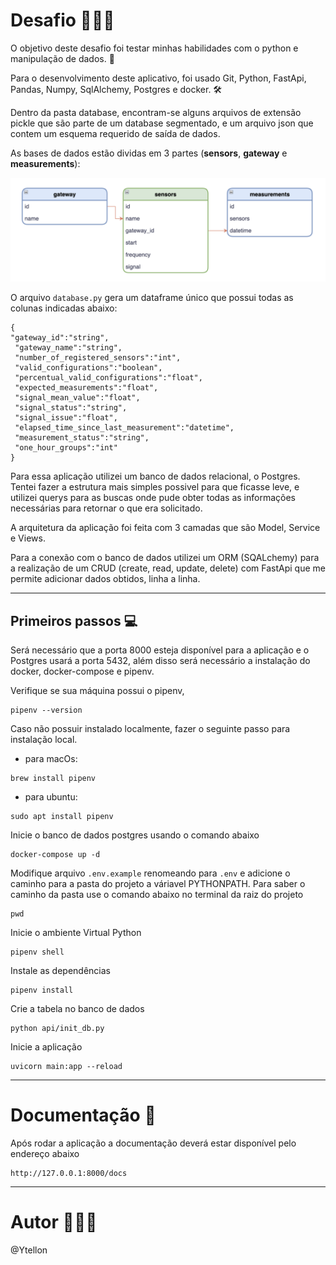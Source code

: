 # 

# Desafio 🧑🏻‍💻

O objetivo deste desafio foi testar minhas habilidades com o python e manipulação de dados. 📌

Para o desenvolvimento deste aplicativo, foi usado Git, Python, FastApi, Pandas, Numpy, SqlAlchemy, Postgres e docker. 🛠

Dentro da pasta database, encontram-se alguns arquivos de extensão pickle que são parte de um database segmentado, e um arquivo json que contem um esquema requerido de saída de dados.

As bases de dados estão dividas em 3 partes (**sensors**, **gateway** e **measurements**):

<img src="assets/dynamox-database.png" alt="Diagrama do banco de dados"/>

O arquivo `database.py` gera um dataframe único que possui todas as colunas indicadas abaixo:

```
{
"gateway_id":"string",
 "gateway_name":"string",
 "number_of_registered_sensors":"int",
 "valid_configurations":"boolean",
 "percentual_valid_configurations":"float",
 "expected_measurements":"float",
 "signal_mean_value":"float",
 "signal_status":"string",
 "signal_issue":"float",
 "elapsed_time_since_last_measurement":"datetime",
 "measurement_status":"string",
 "one_hour_groups":"int"
}
```

Para essa aplicação utilizei um banco de dados relacional, o Postgres. Tentei fazer a estrutura mais simples possivel para que ficasse leve, e utilizei querys para as buscas onde pude obter todas as informações necessárias para retornar o que era solicitado.

A arquitetura da aplicação foi feita com 3 camadas que são Model, Service e Views.

Para a conexão com o banco de dados utilizei um ORM (SQALchemy) para a realização de um CRUD (create, read, update, delete) com FastApi que me permite adicionar dados obtidos, linha a linha.

---

## Primeiros passos 💻

Será necessário que a porta 8000 esteja disponível para a aplicação e o Postgres usará a porta 5432,
além disso será necessário a instalação do docker, docker-compose e pipenv.

Verifique se sua máquina possui o pipenv, 



```
pipenv --version
```

Caso não possuir instalado localmente, fazer o seguinte passo para instalação local.



- para macOs:

```
brew install pipenv
```

- para ubuntu:

```
sudo apt install pipenv
```

Inicie o banco de dados postgres usando o comando abaixo

```
docker-compose up -d
```

Modifique arquivo `.env.example` renomeando para `.env` e adicione o caminho para a pasta do projeto a váriavel PYTHONPATH. Para saber o caminho da pasta use o comando abaixo no terminal da raiz do projeto

```
pwd
```

Inicie o ambiente Virtual Python

```
pipenv shell
```

Instale as dependências

```
pipenv install
```

Crie a tabela no banco de dados

```
python api/init_db.py
```

Inicie a aplicação

```
uvicorn main:app --reload
```

---

# Documentação 📄

Após rodar a aplicação a documentação deverá estar disponível pelo endereço abaixo

```
http://127.0.0.1:8000/docs
```

---

# Autor 🧑🏻‍💻

@Ytellon
